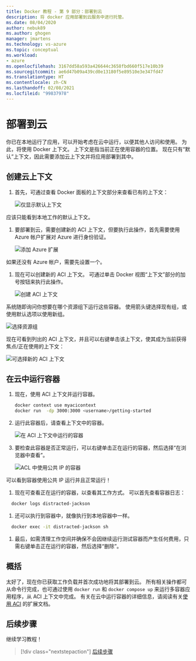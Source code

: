 ```yaml
---
title: Docker 教程 - 第 9 部分：部署到云
description: 将 docker 应用部署到云服务中进行托管。
ms.date: 08/04/2020
author: nebuk89
ms.author: ghogen
manager: jmartens
ms.technology: vs-azure
ms.topic: conceptual
ms.workload:
- azure
ms.openlocfilehash: 3167dd58a593a426644c3658fbd660f517e10b39
ms.sourcegitcommit: ae6d47b09a439cd0e13180f5e89510e3e347fd47
ms.translationtype: HT
ms.contentlocale: zh-CN
ms.lasthandoff: 02/08/2021
ms.locfileid: "99837978"
---
```

# <a name="deploy-to-the-cloud"></a>部署到云

你已在本地运行了应用，可以开始考虑在云中运行，以便其他人访问和使用。 为此，将使用 Docker 上下文。 上下文是指当前正在使用容器的位置。 现在只有“默认”上下文，因此需要添加云上下文并将应用部署到其中。

## <a name="create-your-cloud-context"></a>创建云上下文

1. 首先，可通过查看 Docker 面板的上下文部分来查看已有的上下文：

   ![仅显示默认上下文](media/defaultcontext.png)

应该只能看到本地工作的默认上下文。

1. 要部署到云，需要创建新的 ACI 上下文，但要执行此操作，首先需要使用 Azure 帐户扩展对 Azure 进行身份验证。

   ![添加 Azure 扩展](media/addazureextension.png)

如果还没有 Azure 帐户，需要先设置一个。

1. 现在可以创建新的 ACI 上下文。 可通过单击 Docker 视图“上下文”部分的加号按钮来执行此操作。

   ![创建 ACI 上下文](media/createnewcontext.png)

系统随即询问你想要在哪个资源组下运行这些容器。 使用箭头键选择现有组，或使用默认选项以使用新组。

![选择资源组](media/selectresourcegroup.png)

现在可看到列出的 ACI 上下文，并且可以右键单击该上下文，使其成为当前获得焦点/正在使用的上下文：

![可选择新的 ACI 上下文](media/listofcontexts.png)

## <a name="run-containers-in-the-cloud"></a>在云中运行容器

1. 现在，使用 ACI 上下文并运行容器。

   ```bash
   docker context use myacicontext
   docker run  -dp 3000:3000 <username>/getting-started
   ```

1. 运行此容器后，请查看上下文中的容器。

   ![在 ACI 上下文中运行的容器](media/contextcontainer.png)

1. 要检查此容器是否正常运行，可以右键单击正在运行的容器，然后选择“在浏览器中查看”。

   ![ACL 中使用公共 IP 的容器](media/containerinaci.png)

可以看到容器使用公共 IP 运行并且正常运行！

1. 现在可查看正在运行的容器，以查看其工作方式。 可以首先查看容器日志：
 
 ```bash
   docker logs distracted-jackson
   ```

1. 还可以执行到容器中，就像执行到本地容器中一样。
 
 ```bash
   docker exec -it distracted-jackson sh
   ```

1. 最后，如需清理工作空间并确保不会因继续运行测试容器而产生任何费用，只需右键单击正在运行的容器，然后选择“删除”。

## <a name="recap"></a>概括

太好了，现在你已获取工作负载并首次成功地将其部署到云。 所有相关操作都可从命令行完成，也可通过使用 `docker run` 和 `docker compose up` 来运行多容器应用程序，从 ACI 上下文中完成。 有关在云中运行容器的详细信息，请阅读有关[使用 ACI](https://docs.docker.com/engine/context/aci-integration/) 的扩展文档。

## <a name="next-steps"></a>后续步骤

继续学习教程！

> [!div class="nextstepaction"]
> [后续步骤](whats-next.md)
